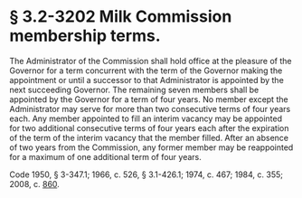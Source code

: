 # § 3.2-3202 Milk Commission membership terms.

<p>The Administrator of the Commission shall hold office at the pleasure of the Governor for a term concurrent with the term of the Governor making the appointment or until a successor to that Administrator is appointed by the next succeeding Governor. The remaining seven members shall be appointed by the Governor for a term of four years. No member except the Administrator may serve for more than two consecutive terms of four years each. Any member appointed to fill an interim vacancy may be appointed for two additional consecutive terms of four years each after the expiration of the term of the interim vacancy that the member filled. After an absence of two years from the Commission, any former member may be reappointed for a maximum of one additional term of four years.</p><p>Code 1950, § 3-347.1; 1966, c. 526, § 3.1-426.1; 1974, c. 467; 1984, c. 355; 2008, c. <a href='http://lis.virginia.gov/cgi-bin/legp604.exe?081+ful+CHAP0860'>860</a>.</p>